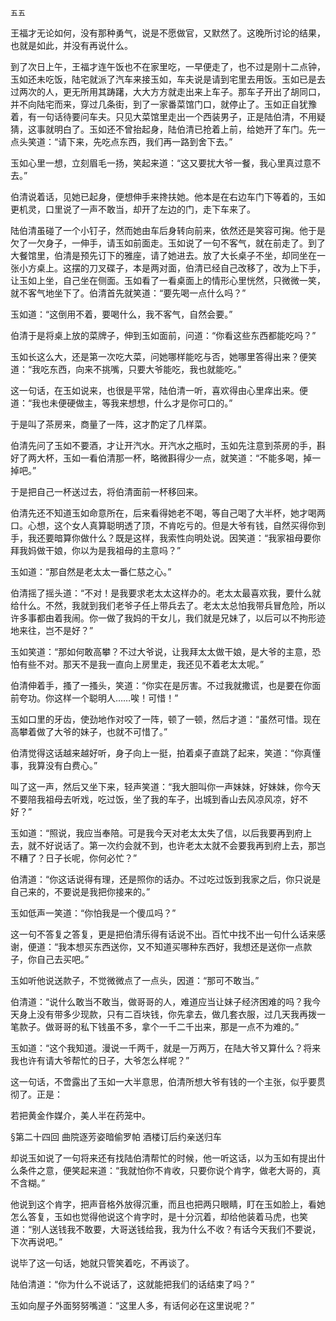     五五 

   王福才无论如何，没有那种勇气，说是不愿做官，又默然了。这晚所讨论的结果，也就是如此，并没有再说什么。

   到了次日上午，王福才连午饭也不在家里吃，一早便走了，也不过是刚十二点钟，玉如还未吃饭，陆宅就派了汽车来接玉如，车夫说是请到宅里去用饭。玉如已是去过两次的人，更无所用其踌躇，大大方方就走出来上车子。那车子开出了胡同口，并不向陆宅而来，穿过几条街，到了一家番菜馆门口，就停止了。玉如正自犹豫着，有一句话待要问车夫。只见大菜馆里走出一个西装男子，正是陆伯清，不用疑猜，这事就明白了。玉如还不曾抬起身，陆伯清已抢着上前，给她开了车门。先一点头笑道：“请下来，先吃点东西，我们再一路到舍下去。”

   玉如心里一想，立刻眉毛一扬，笑起来道：“这又要扰大爷一餐，我心里真过意不去。”

   伯清说着话，见她已起身，便想伸手来搀扶她。他本是在右边车门下等着的，玉如更机灵，口里说了一声不敢当，却开了左边的门，走下车来了。

   陆伯清虽碰了一个小钉子，然而她由车后身转向前来，依然还是笑容可掬。他于是欠了一欠身子，一伸手，请玉如前面走。玉如说了一句不客气，就在前走了。到了大餐馆里，伯清是预先订下的雅座，请了她进去。放了大长桌子不坐，却同坐在一张小方桌上。这摆的刀叉碟子，本是两对面，伯清已经自己改移了，改为上下手，让玉如上坐，自己坐在侧面。玉如看了一看桌面上的情形心里恍然，只微微一笑，就不客气地坐下了。伯清首先就笑道：“要先喝一点什么吗？”

   玉如道：“这倒用不着，要喝什么，我不客气，自然会要。”

   伯清于是将桌上放的菜牌子，伸到玉如面前，问道：“你看这些东西都能吃吗？”

   玉如长这么大，还是第一次吃大菜，问她哪样能吃与否，她哪里答得出来？便笑道：“我吃东西，向来不挑嘴，只要大爷能吃，我也就能吃。”

   这一句话，在玉如说来，也很是平常，陆伯清一听，喜欢得由心里痒出来。便道：“我也未便硬做主，等我来想想，什么才是你可口的。”

   于是叫了茶房来，商量了一阵，这才酌定了几样菜。

   伯清先问了玉如不要酒，才让开汽水。开汽水之瓶时，玉如先注意到茶房的手，斟好了两大杯，玉如一看伯清那一杯，略微斟得少一点，就笑道：“不能多喝，掉一掉吧。”

   于是把自己一杯送过去，将伯清面前一杯移回来。

   伯清先还不知道玉如命意所在，后来看得她老不喝，等自己喝了大半杯，她才喝两口。心想，这个女人真算聪明透了顶，不肯吃亏的。但是大爷有钱，自然买得你到手，我还要暗算你做什么？既是这样，我索性向明处说。因笑道：“我家祖母要你拜我妈做干娘，你以为是我祖母的主意吗？”

   玉如道：“那自然是老太太一番仁慈之心。”

   伯清摇了摇头道：“不对！是我要求老太太这样办的。老太太最喜欢我，要什么就给什么。不然，我就到我们老爷子任上带兵去了。老太太总怕我带兵冒危险，所以许多事都由着我闹。你一做了我妈的干女儿，我们就是兄妹了，以后可以不拘形迹地来往，岂不是好？”

   玉如笑道：“那如何敢高攀？不过大爷说，让我拜太太做干娘，是大爷的主意，恐怕有些不对。那天不是我一直向上房里走，我还见不着老太太呢。”

   伯清伸着手，搔了一搔头，笑道：“你实在是厉害。不过我就撒谎，也是要在你面前夸功。你这样一个聪明人……唉！可惜！”

   玉如口里的牙齿，使劲地作对咬了一阵，顿了一顿，然后才道：“虽然可惜。现在高攀着做了大爷的妹子，也就不可惜了。”

   伯清觉得这话越来越好听，身子向上一挺，拍着桌子直跳了起来，笑道：“你真懂事，我算没有白费心。”

   叫了这一声，然后又坐下来，轻声笑道：“我大胆叫你一声妹妹，好妹妹，你今天不要陪我祖母去听戏，吃过饭，坐了我的车子，出城到香山去风凉风凉，好不好？”

   玉如道：“照说，我应当奉陪。可是我今天对老太太失了信，以后我要再到府上去，就不好说话了。第一次约会就不到，也许老太太就不会要我再到府上去，那岂不糟了？日子长呢，你何必忙？”

   伯清道：“你这话说得有理，还是照你的话办。不过吃过饭到我家之后，你只说是自己来的，不要说是我把你接来的。”

   玉如低声一笑道：“你怕我是一个傻瓜吗？”

   这一句不答复之答复，更是把伯清乐得有话说不出。百忙中找不出一句什么话来感谢，便道：“我本想买东西送你，又不知道买哪种东西好，我想还是送你一点款子，你自己去买吧。”

   玉如听他说送款子，不觉微微点了一点头，因道：“那可不敢当。”

   伯清道：“说什么敢当不敢当，做哥哥的人，难道应当让妹子经济困难的吗？我今天身上没有带多少现款，只有二百块钱，你先拿去，做几套衣服，过几天我再拨一笔款子。做哥哥的私下钱虽不多，拿个一千二千出来，那是一点不为难的。”

   玉如道：“这个我知道。漫说一千两千，就是一万两万，在陆大爷又算什么？将来我也许有请大爷帮忙的日子，大爷怎么样呢？”

   这一句话，不啻露出了玉如一大半意思，伯清所想大爷有钱的一个主张，似乎要贯彻了。正是：

   若把黄金作媒介，美人半在药笼中。

   §第二十四回 曲院逐芳姿暗偷罗帕 酒楼订后约亲送归车

   却说玉如说了一句将来还有找陆伯清帮忙的时候，他一听这话，以为玉如有提出什么条件之意，便笑起来道：“我就怕你不肯收，只要你说个肯字，做老大哥的，真不含糊。”

   他说到这个肯字，把声音格外放得沉重，而且也把两只眼睛，盯在玉如脸上，看她怎么答复，玉如也觉得他说这个肯字时，是十分沉着，却给他装着马虎，也笑道：“别人送钱我不敢要，大哥送钱给我，我为什么不收？有话今天我们不要说，下次再说吧。”

   说毕了这一句话，她就只管笑着吃，不再谈了。

   陆伯清道：“你为什么不说话了，这就能把我们的话结束了吗？”

   玉如向屋子外面努努嘴道：“这里人多，有话何必在这里说呢？”

